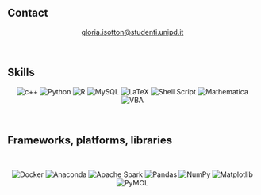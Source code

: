 ## Contact
<div align="center">
  
  gloria.isotton@studenti.unipd.it
  
</div>

<br />

## Skills
<div align="center">
  
![c++](https://img.shields.io/badge/-c++-red?style=for-the-badge&logo=gnu-bash&logoColor=white)
![Python](https://img.shields.io/badge/python-3670A0?style=for-the-badge&logo=python&logoColor=ffdd54)
![R](https://img.shields.io/badge/r-%23276DC3.svg?style=for-the-badge&logo=r&logoColor=white)
![MySQL](https://img.shields.io/badge/mysql-%2300f.svg?style=for-the-badge&logo=mysql&logoColor=white)
![LaTeX](https://img.shields.io/badge/latex-%23008080.svg?style=for-the-badge&logo=latex&logoColor=white)
![Shell Script](https://img.shields.io/badge/shell_script-%23121011.svg?style=for-the-badge&logo=gnu-bash&logoColor=white)
![Mathematica](https://img.shields.io/badge/-Mathematica-cyan?style=for-the-badge&logo=gnu-bash&logoColor=white)
![VBA](https://img.shields.io/badge/Excel%20VBA-%2344A833.svg?style=for-the-badge&logo=microsoft&logoColor=white)

</div>

<br />

## Frameworks, platforms, libraries
<br />
<div align="center">
  
![Docker](https://img.shields.io/badge/docker-%230db7ed.svg?style=for-the-badge&logo=docker&logoColor=white)
![Anaconda](https://img.shields.io/badge/Anaconda-%2344A833.svg?style=for-the-badge&logo=anaconda&logoColor=white)
![Apache Spark](https://img.shields.io/badge/Apache%20Spark-FDEE21?style=flat-square&logo=apachespark&logoColor=black)
![Pandas](https://img.shields.io/badge/pandas-%23150458.svg?style=for-the-badge&logo=pandas&logoColor=white)
![NumPy](https://img.shields.io/badge/numpy-%23013243.svg?style=for-the-badge&logo=numpy&logoColor=white)
![Matplotlib](https://img.shields.io/badge/Matplotlib-%23ffffff.svg?style=for-the-badge&logo=Matplotlib&logoColor=black)
![PyMOL](https://img.shields.io/badge/PyMOL-%23ffffff.svg?style=for-the-badge&logo=docker&logoColor=cyan)


</div>
